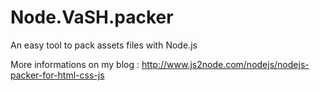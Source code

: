 Node.VaSH.packer
================

An easy tool to pack assets files with Node.js

More informations on my blog : http://www.js2node.com/nodejs/nodejs-packer-for-html-css-js